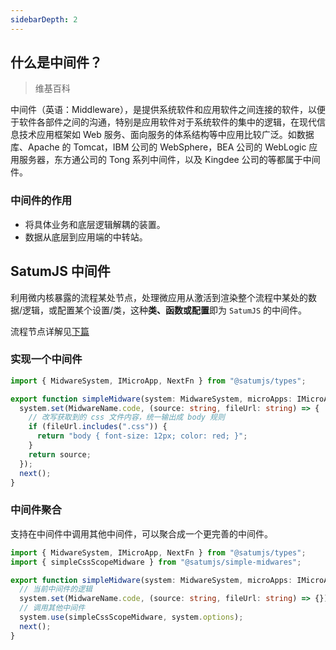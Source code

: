 ```yaml
---
sidebarDepth: 2
---
```


## 什么是中间件？

> 维基百科

中间件（英语：Middleware），是提供系统软件和应用软件之间连接的软件，以便于软件各部件之间的沟通，特别是应用软件对于系统软件的集中的逻辑，在现代信息技术应用框架如 Web 服务、面向服务的体系结构等中应用比较广泛。如数据库、Apache 的 Tomcat，IBM 公司的 WebSphere，BEA 公司的 WebLogic 应用服务器，东方通公司的 Tong 系列中间件，以及 Kingdee 公司的等都属于中间件。

### 中间件的作用

- 将具体业务和底层逻辑解耦的装置。
- 数据从底层到应用端的中转站。

## SatumJS 中间件

利用微内核暴露的流程某处节点，处理微应用从激活到渲染整个流程中某处的数据/逻辑，或配置某个设置/类，这种**类、函数或配置**即为 `SatumJS` 的中间件。

流程节点详解见[下篇](/midware/flow-nodes)

### 实现一个中间件

```ts
import { MidwareSystem, IMicroApp, NextFn } from "@satumjs/types";

export function simpleMidware(system: MidwareSystem, microApps: IMicroApp[], next: NextFn) {
  system.set(MidwareName.code, (source: string, fileUrl: string) => {
    // 改写获取到的 css 文件内容，统一输出成 body 规则
    if (fileUrl.includes(".css")) {
      return "body { font-size: 12px; color: red; }";
    }
    return source;
  });
  next();
}
```

### 中间件聚合

支持在中间件中调用其他中间件，可以聚合成一个更完善的中间件。

```ts {12}
import { MidwareSystem, IMicroApp, NextFn } from "@satumjs/types";
import { simpleCssScopeMidware } from "@satumjs/simple-midwares";

export function simpleMidware(system: MidwareSystem, microApps: IMicroApp[], next: NextFn) {
  // 当前中间件的逻辑
  system.set(MidwareName.code, (source: string, fileUrl: string) => {});
  // 调用其他中间件
  system.use(simpleCssScopeMidware, system.options);
  next();
}
```
